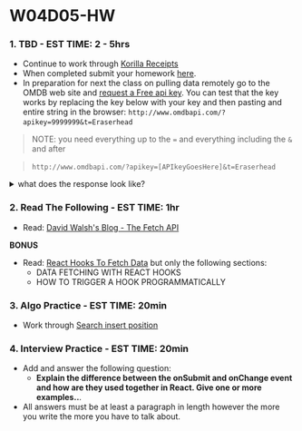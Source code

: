 # W04D05-HW

### 1. TBD - EST TIME: 2 - 5hrs

- Continue to work through [Korilla Receipts](./korilla.md)
- When completed submit your homework [here](https://docs.google.com/forms/u/3/d/e/1FAIpQLSezWVG8OLr6ZxmRNOwZ6xsoYO5lu_7L1LTWA3X6iclG4iG_Hw/viewform?usp=send_form). 
- In preparation for next the class on pulling data remotely go to the OMDB web site and 
[request a Free api key](http://www.omdbapi.com/apikey.aspx).   You can test that the key works by replacing the key below with your key and then pasting and entire string in the browser: `http://www.omdbapi.com/?apikey=9999999&t=Eraserhead`

> NOTE: you need everything up to the `=` and everything including the `&` and after

> `http://www.omdbapi.com/?apikey=[APIkeyGoesHere]&t=Eraserhead`

<details><summary>what does the response look like?</summary>
 
![image](./image.png)
 
</details>

### 2. Read The Following - EST TIME: 1hr

- Read: [David Walsh's Blog - The Fetch API](https://davidwalsh.name/fetch)
 
 **BONUS**
- Read: [React Hooks To Fetch Data](https://www.robinwieruch.de/react-hooks-fetch-data) but only the following sections:
  - DATA FETCHING WITH REACT HOOKS
  - HOW TO TRIGGER A HOOK PROGRAMMATICALLY
  

### 3. Algo Practice - EST TIME: 20min

- Work through [Search insert position](./algorithms-homework.md) 

### 4.  Interview Practice - EST TIME: 20min

- Add and answer the following question: 
   - **Explain the difference between the onSubmit and onChange event and how are they used together in React. Give one or more examples..**.
- All answers must be at least a paragraph in length however the more you write the more you have to talk about.


